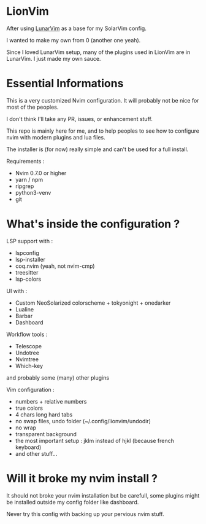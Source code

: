 # LionVim

After using [LunarVim](https://lunarvim.org) as a base for my SolarVim config.

I wanted to make my own from 0 (another one yeah).

Since I loved LunarVim setup, many of the plugins used in LionVim are in LunarVim. I just made my own sauce.

# Essential Informations

This is a very customized Nvim configuration. It will probably not be nice for most of the peoples.

I don't think I'll take any PR, issues, or enhancement stuff.

This repo is mainly here for me, and to help peoples to see how to configure nvim with modern plugins and lua files.

The installer is (for now) really simple and can't be used for a full install.

Requirements :

* Nvim 0.7.0 or higher
* yarn / npm
* ripgrep
* python3-venv
* git

# What's inside the configuration ?

LSP support with :

- lspconfig
- lsp-installer
- coq.nvim (yeah, not nvim-cmp)
- treesitter
- lsp-colors

UI with :

- Custom NeoSolarized colorscheme + tokyonight + onedarker
- Lualine
- Barbar
- Dashboard

Workflow tools :

- Telescope
- Undotree
- Nvimtree
- Which-key

and probably some (many) other plugins

Vim configuration :

- numbers + relative numbers
- true colors
- 4 chars long hard tabs
- no swap files, undo folder (~/.config/lionvim/undodir)
- no wrap
- transparent background
- the most important setup : jklm instead of hjkl (because french keyboard) 
- and other stuff...

# Will it broke my nvim install ?

It should not broke your nvim installation but be carefull, some plugins might be installed outside my config folder like dashboard.

Never try this config with backing up your pervious nvim stuff.
